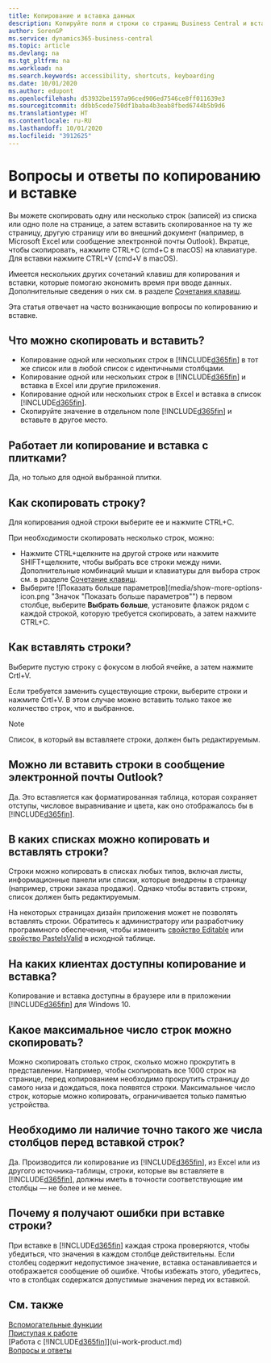 ```yaml
---
title: Копирование и вставка данных
description: Копируйте поля и строки со страниц Business Central и вставляйте их в другие места.
author: SorenGP
ms.service: dynamics365-business-central
ms.topic: article
ms.devlang: na
ms.tgt_pltfrm: na
ms.workload: na
ms.search.keywords: accessibility, shortcuts, keyboarding
ms.date: 10/01/2020
ms.author: edupont
ms.openlocfilehash: d53932be1597a96ced906ed7546ce8ff011639e3
ms.sourcegitcommit: ddbb5cede750df1baba4b3eab8fbed6744b5b9d6
ms.translationtype: HT
ms.contentlocale: ru-RU
ms.lasthandoff: 10/01/2020
ms.locfileid: "3912625"
---
```

# <a name="copy-and-paste-faq"></a>Вопросы и ответы по копированию и вставке
Вы можете скопировать одну или несколько строк (записей) из списка или одно поле на странице, а затем вставить скопированное на ту же страницу, другую страницу или во внешний документ (например, в Microsoft Excel или сообщение электронной почты Outlook). Вкратце, чтобы скопировать, нажмите CTRL+C (cmd+C в macOS) на клавиатуре. Для вставки нажмите CTRL+V (cmd+V в macOS).

Имеется нескольких других сочетаний клавиш для копирования и вставки, которые помогаю экономить время при вводе данных. Дополнительные сведения о них см. в разделе [Сочетания клавиш](keyboard-shortcuts.md#CopyRows).

Эта статья отвечает на часто возникающие вопросы по копированию и вставке.  

## <a name="what-can-i-copy-and-paste"></a>Что можно скопировать и вставить?
- Копирование одной или нескольких строк в [!INCLUDE[d365fin](includes/d365fin_md.md)] в тот же список или в любой список с идентичными столбцами.
- Копирование одной или нескольких строк в [!INCLUDE[d365fin](includes/d365fin_md.md)] и вставка в Excel или другие приложения.
- Копирование одной или нескольких строк в Excel и вставка в список [!INCLUDE[d365fin](includes/d365fin_md.md)].
- Скопируйте значение в отдельном поле [!INCLUDE[d365fin](includes/d365fin_md.md)] и вставьте в другое место.

## <a name="does-copy-and-paste-work-with-tiles"></a>Работает ли копирование и вставка с плитками?
Да, но только для одной выбранной плитки.

## <a name="how-do-i-copy-a-row"></a>Как скопировать строку?
Для копирования одной строки выберите ее и нажмите CTRL+C.

При необходимости скопировать несколько строк, можно:
- Нажмите CTRL+щелкните на другой строке или нажмите SHIFT+щелкните, чтобы выбрать все строки между ними. Дополнительные комбинаций мыши и клавиатуры для выбора строк см. в разделе [Сочетание клавиш](keyboard-shortcuts.md#CopyRows).
- Выберите ![Показать больше параметров](media/show-more-options-icon.png "Значок "Показать больше параметров"") в первом столбце, выберите **Выбрать больше**, установите флажок рядом с каждой строкой, которую требуется скопировать, а затем нажмите CTRL+C.

## <a name="how-do-i-paste-rows"></a>Как вставлять строки?
Выберите пустую строку с фокусом в любой ячейке, а затем нажмите Crtl+V.

Если требуется заменить существующие строки, выберите строки и нажмите Crtl+V. В этом случае можно вставить только такое же количество строк, что и выбранное.

> [!NOTE]
> Список, в который вы вставляете строки, должен быть редактируемым.

<!-- Rows are pasted directly where your cursor is located. If you paste into an empty line, any existing subsequent lines will be moved after the pasted lines. If you paste into an existing line or lines, this will be overwritten.-->

## <a name="can-i-paste-rows-into-an-outlook-email"></a>Можно ли вставить строки в сообщение электронной почты Outlook?
Да. Это вставляется как форматированная таблица, которая сохраняет отступы, числовое выравнивание и цвета, как оно отображалось бы в [!INCLUDE[d365fin](includes/d365fin_md.md)].

## <a name="in-which-lists-can-i-copy-and-paste-rows"></a>В каких списках можно копировать и вставлять строки?
Строки можно копировать в списках любых типов, включая листы, информационные панели или списки, которые внедрены в страницу (например, строки заказа продажи). Однако чтобы вставить строки, список должен быть редактируемым.

На некоторых страницах дизайн приложения может не позволять вставлять строки. Обратитесь к администратору или разработчику программного обеспечения, чтобы изменить [свойство Editable](/dynamics365/business-central/dev-itpro/developer/properties/devenv-editable-property) или [свойство PasteIsValid](/dynamics365/business-central/dev-itpro/developer/properties/devenv-pasteisvalid-property) в исходной таблице.

## <a name="on-which-clients-is-copy-and-paste-available"></a>На каких клиентах доступны копирование и вставка?
Копирование и вставка доступны в браузере или в приложении [!INCLUDE[d365fin](includes/d365fin_md.md)] для Windows 10.

## <a name="what-is-the-maximum-number-of-rows-that-can-be-copied"></a>Какое максимальное число строк можно скопировать?
Можно скопировать столько строк, сколько можно прокрутить в представлении. Например, чтобы скопировать все 1000 строк на странице, перед копированием необходимо прокрутить страницу до самого низа и дождаться, пока появятся строки. Максимальное число строк, которые можно копировать, ограничивается только памятью устройства.

## <a name="must-i-have-the-exact-same-number-of-columns-when-pasting-rows"></a>Необходимо ли наличие точно такого же числа столбцов перед вставкой строк?
Да. Производится ли копирование из [!INCLUDE[d365fin](includes/d365fin_md.md)], из Excel или из другого источника-таблицы, строки, которые вы вставляете в [!INCLUDE[d365fin](includes/d365fin_md.md)], должны иметь в точности соответствующие им столбцы — не более и не менее.

## <a name="why-do-i-get-errors-when-pasting-rows"></a>Почему я получают ошибки при вставке строки?
При вставке в [!INCLUDE[d365fin](includes/d365fin_md.md)] каждая строка проверяются, чтобы убедиться, что значения в каждом столбце действительны. Если столбец содержит недопустимое значение, вставка останавливается и отображается сообщение об ошибке. Чтобы избежать этого, убедитесь, что в столбцах содержатся допустимые значения перед их вставкой.


## <a name="see-also"></a>См. также
[Вспомогательные функции](ui-accessibility.md)  
[Приступая к работе](product-get-started.md)  
[Работа с [!INCLUDE[d365fin](includes/d365fin_md.md)]](ui-work-product.md)  
[Вопросы и ответы](across-faq.md)  
